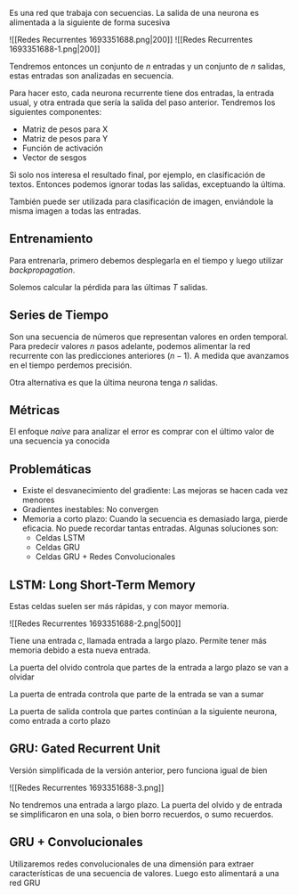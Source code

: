 Es una red que trabaja con secuencias. La salida de una neurona es alimentada a la siguiente de forma sucesiva

![[Redes Recurrentes 1693351688.png|200]] ![[Redes Recurrentes 1693351688-1.png|200]]

Tendremos entonces un conjunto de $n$ entradas y un conjunto de $n$ salidas, estas entradas son analizadas en secuencia.

Para hacer esto, cada neurona recurrente tiene dos entradas, la entrada usual, y otra entrada que sería la salida del paso anterior. Tendremos los siguientes componentes:

- Matriz de pesos para X
- Matriz de pesos para Y
- Función de activación
- Vector de sesgos

Si solo nos interesa el resultado final, por ejemplo, en clasificación de textos. Entonces podemos ignorar todas las salidas, exceptuando la última.

También puede ser utilizada para clasificación de imagen, enviándole la misma imagen a todas las entradas.

## Entrenamiento

Para entrenarla, primero debemos desplegarla en el tiempo y luego utilizar *backpropagation*.

Solemos calcular la pérdida para las últimas $T$ salidas.

## Series de Tiempo

Son una secuencia de números que representan valores en orden temporal. Para predecir valores $n$ pasos adelante, podemos alimentar la red recurrente con las predicciones anteriores ($n-1$). A medida que avanzamos en el tiempo perdemos precisión.

Otra alternativa es que la última neurona tenga $n$ salidas.

## Métricas

El enfoque *naive* para analizar el error es comprar con el último valor de una secuencia ya conocida

## Problemáticas

- Existe el desvanecimiento del gradiente: Las mejoras se hacen cada vez menores
- Gradientes inestables: No convergen
- Memoria a corto plazo: Cuando la secuencia es demasiado larga, pierde eficacia. No puede recordar tantas entradas. Algunas soluciones son:
	- Celdas LSTM
	- Celdas GRU
	- Celdas GRU + Redes Convolucionales

## LSTM: Long Short-Term Memory

Estas celdas suelen ser más rápidas, y con mayor memoria.

![[Redes Recurrentes 1693351688-2.png|500]]

Tiene una entrada $c$, llamada entrada a largo plazo. Permite tener más memoria debido a esta nueva entrada.

La puerta del olvido controla que partes de la entrada a largo plazo se van a olvidar

La puerta de entrada controla que parte de la entrada se van a sumar

La puerta de salida controla que partes continúan a la siguiente neurona, como entrada a corto plazo

## GRU: Gated Recurrent Unit

Versión simplificada de la versión anterior, pero funciona igual de bien

![[Redes Recurrentes 1693351688-3.png]]

No tendremos una entrada a largo plazo. La puerta del olvido y de entrada se simplificaron en una sola, o bien borro recuerdos, o sumo recuerdos.

## GRU + Convolucionales

Utilizaremos redes convolucionales de una dimensión para extraer características de una secuencia de valores. Luego esto alimentará a una red GRU
